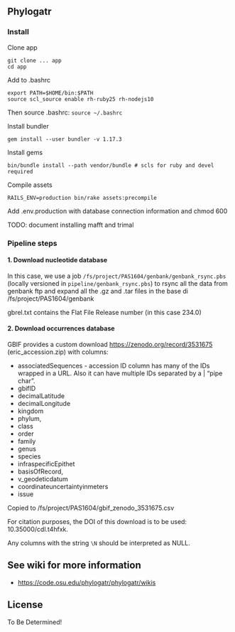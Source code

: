 ## Phylogatr

### Install

Clone app

    git clone ... app
    cd app

Add to .bashrc

    export PATH=$HOME/bin:$PATH
    source scl_source enable rh-ruby25 rh-nodejs10

Then source .bashrc: `source ~/.bashrc`

Install bundler

    gem install --user bundler -v 1.17.3

Install gems

    bin/bundle install --path vendor/bundle # scls for ruby and devel required

Compile assets

    RAILS_ENV=production bin/rake assets:precompile

Add .env.production with database connection information and chmod 600

TODO: document installing mafft and trimal



### Pipeline steps

#### 1. Download nucleotide database

In this case, we use a job `/fs/project/PAS1604/genbank/genbank_rsync.pbs`
(locally versioned in `pipeline/genbank_rsync.pbs`) to rsync all the data from
genbank ftp and expand all the .gz and .tar files in the base di /fs/project/PAS1604/genbank

gbrel.txt contains the Flat File Release number (in this case 234.0)

#### 2. Download occurrences database

GBIF provides a custom download https://zenodo.org/record/3531675
(eric_accession.zip) with columns:

- associatedSequences - accession ID column has many of the IDs wrapped in a URL. Also it can have multiple IDs separated by a | “pipe char”.
- gbifID
- decimalLatitude
- decimalLongitude
- kingdom
- phylum,
- class
- order
- family
- genus
- species
- infraspecificEpithet
- basisOfRecord,
- v_geodeticdatum
- coordinateuncertaintyinmeters
- issue

Copied to /fs/project/PAS1604/gbif_zenodo_3531675.csv

For citation purposes, the DOI of this download is to be used: 10.35000/cdl.t4hfxk.

Any columns with the string `\N` should be interpreted as NULL.

## See wiki for more information

- https://code.osu.edu/phylogatr/phylogatr/wikis

## License

To Be Determined!
